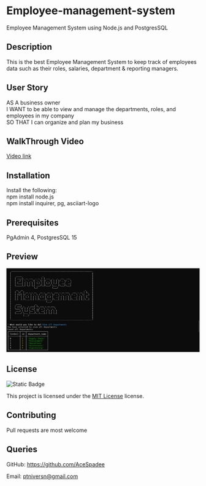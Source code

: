 # Employee-management-system
Employee Management System using Node.js and PostgresSQL

 ## Description
 This is the best Employee Management System to keep track of employees data such as their roles, salaries, department & reporting managers.

 ## User Story
AS A business owner
<br>
I WANT to be able to view and manage the departments, roles, and employees in my company
<br>
SO THAT I can organize and plan my business

## WalkThrough Video
[Video link](https://drive.google.com/file/d/11UYhOmgL8yCh4hmiCqp5B4836EIRojMH/view?usp=drive_link)

## Installation

 Install the following:
 <br>
 npm install node.js
 <br>
 npm install inquirer, pg, asciiart-logo
 <br>

 ## Prerequisites
 PgAdmin 4, PostgresSQL 15 

 ## Preview
 <img src="./assets/Screenshot 2024-08-31 174616.png" width="720" heigth="480">


 ## License

 ![Static Badge](https://img.shields.io/badge/MIT-License-blue)

 This project is licensed under the [MIT License](https://choosealicense.com/licenses/mit/) license.

 ## Contributing

 Pull requests are most welcome

 ## Queries

 GitHub: https://github.com/AceSpadee

 Email: ptniversn@gmail.com